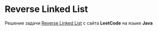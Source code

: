 # Reverse Linked List
Решение задачи [Reverse Linked List](https://leetcode.com/problems/reverse-linked-list) с сайта **LeetCode** на языке **Java**
